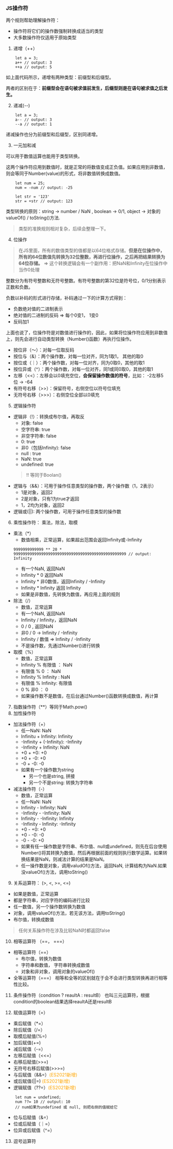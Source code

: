 ### JS操作符
两个规则帮助理解操作符：
- 操作符将它们的操作数强制转换成适当的类型
- 大多数操作符仅适用于原始类型


1. 递增（++）
```
    let a = 3;
    a++ // output: 3
    ++a // output: 5
```
如上面代码所示，递增有两种类型：前缀型和后缀型。

两者的区别在于：**前缀型会在语句被求值前发生，后缀型则是在语句被求值之后发生。**

2. 递减(--)
```
    let a = 3;
    a-- // output: 3
    --a // output: 1
```
递减操作也分为前缀型和后缀型，区别同递增。

3. 一元加和减

可以用于数值运算也能用于类型转换。

这两个操作符应用到数值时，就是正常的将数值变成正负值。如果应用到非数值，则会等同于Number(value)的形式，将非数值转换成数值。
```
    let num = 25;
    num = -num // output: -25

    let str = '123'
    str = +str // output: 123
```
类型转换的原则：string -> number / NaN , boolean -> 0/1, object -> 对象的valueOf() / toString()方法.
>  类型的准换规则相对复杂，后续会整理一下。

4. 位操作
> 在JS里面，所有的数值类型的值都是以64位格式存储。**但是在位操作中，所有的64位数值先转换为32位整数，再进行位操作，之后再把结果转换为64位存储。** => 这个转换逻辑会有一个副作用：把NaN和Infinity在位操作中当作0处理

整数分为有符号整数和无符号整数。有符号整数的第32位是符号位，0/1分别表示正数和负数。

负数以补码的形式进行存储，补码通过一下的计算方式得到：
- 负数绝对值的二进制表示
- 绝对值的二进制的反码 => 每个0变1， 1变0
- 反码加1

上面也说了，位操作符是对数值进行操作的，因此，如果将位操作符应用到非数值上，则先会进行自动类型转换（Number()函数）再执行位操作。

-   按位非（～）：对每一位取反码
-   按位与（&）：两个操作数，对每一位对齐，同为1取1， 其他的取0
-   按位或（｜）：两个操作数，对每一位对齐，同为0取0，其他的取1
-   按位异或（^）：两个操作数，对每一位对齐，同1或同0取0，其他的取1
-   左移（<<）：左移会以0填充空位，**会保留操作数值的符号**，比如： -2左移5位 -> -64
-   有符号右移（>>）：保留符号，右侧空位以符号位填充
-   无符号右移（>>>）：右侧空位全部以0填充

5. 逻辑操作符
-   逻辑非（!）：转换成布尔值，再取反
    - 对象: false
    - 空字符串: true
    - 非空字符串: false
    - 0: true
    - 非0（包括Infinity): false
    - null : true
    - NaN: true
    - undefined: true
    > !! 等同于Boolan()
-   逻辑与（&&）：可用于操作任意类型的操作数，两个操作数（1，2表示）
    - 1是对象，返回2
    - 2是对象，只有1为true才返回
    - 1，2均为对象，返回2
-   逻辑或(||): 两个操作数，可用于操作任意类型的操作数

6. 乘性操作符： 乘法，除法，取模
- 乘法（*）
    - 数值相乘，正常运算，如果超出范围会返回Infinity或-Infinity
    ```
    9999999999999 ** 20 * 9999999999999999999999999999999999999999999999999 // output: Infinity

    ```
    - 有一个NaN, 返回NaN
    - Infinity * 0 返回NaN
    - Infinity * 非0数值，返回Infinity / -Infinity
    - Infinity * Infinity 返回 Infinity
    - 如果是非数值，先转换为数值，再应用上面的规则
- 除法（/）
    - 数值，正常运算
    - 有一个NaN, 返回NaN
    - Infinity / Infinity，返回NaN
    - 0 / 0 , 返回NaN
    - 非0 / 0 -> Infinity / -Infinity
    - Infinity / 数值 => Infinity / -Infinity
    - 不是操作数，先通过Number()进行转换
- 取模（%）
    - 数值，正常运算
    - Infinity % 有限值 ： NaN
    - 有限值 % 0 ： NaN
    - Infinity % Infinity : NaN
    - 有限值 % Infinity: 有限值
    - 0 % 非0 ： 0
    - 如果操作数不是数值，在后台通过Number()函数转换成数值，再计算

7. 指数操作符（**）等同于Math.pow()
8. 加性操作符
- 加法操作符（+）
    - 任一NaN: NaN
    - Infinitu + Infinity: Infinity
    - -Infinity + (-Infinity): -Infinity
    - -Infinity + Infinity: NaN
    - +0 + +0: +0
    - +0 + -0: +0
    - -0 + -0: -0
    - 如果有一个操作数为string
        - 另一个也是string, 拼接
        - 另一个不是string: 转换为字符串
- 减法操作符（-）
    - 数值，正常运算
    - 任一NaN: NaN
    - Infinity - Infinity: NaN
    - -Infinity - -Infinity: NaN
    - Infinity - -Infinity: Infinity
    - -Infinity - Infinity: -Infinity
    - +0 - +0: +0
    - +0 - -0: -0
    - -0 - -0: +0
    - 如果有任一操作数是字符串、布尔值、null或undefined，则先在后台使用Number()将其转换为数值，然后再根据前面的规则执行数学运算。如果转换结果是NaN，则减法计算的结果是NaN。
    - 任一操作数是对象，调用valudOf()方法，返回NaN, 计算结构为NaN.如果没valueOf()方法，调用toString()

9. 关系运算符： (>, <, >=, <=)
- 如果是数值，正常运算
- 都是字符串，对应字符的编码进行比较
- 任一数值，另一个操作数转换为数值
- 对象，调用valueOf()方法，若无该方法，调用toString()
- 布尔值，转换成数值

> 任何关系操作符在涉及比较NaN时都返回false

10. 相等运算符 （==， ===）
- 相等运算符（==）
    - 布尔值，转换为数值
    - 字符串和数值， 字符串转换成数值
    - 对象和非对象，调用对象的valueOf()
- 全等运算符（===）
相等和全等的区别就在于会不会进行类型转换再进行相等性比较。

11. 条件操作符（condition ? reaultA : resultB）
也叫三元运算符，根据condition的boolean结果选择reaultA还是resultB

12. 赋值运算符（=）
- 乘后赋值（*=）
- 除后赋值（/=）
- 取模后赋值(%=)
- 加后赋值(+=)
- 减后赋值（-=）
- 左移后赋值（<<=）
- 右移后赋值(>>=)
- 无符号右移后赋值(>>>=)
- 与后赋值（&&=）<font color="orange">(ES2021新增)</font>
- 或后赋值(||=) <font color="orange">(ES2021新增)</font>
- 逻辑赋值（??=）<font color="orange">(ES2021新增)</font>
```
    let num = undefined;
    num ??= 10 // output: 10
    // num如果为undefined 或 null, 则把右侧的值赋给它
```
- 位与后赋值（&=）
- 位或后赋值（｜=）
- 位异或后赋值（^=）

13. 逗号运算符